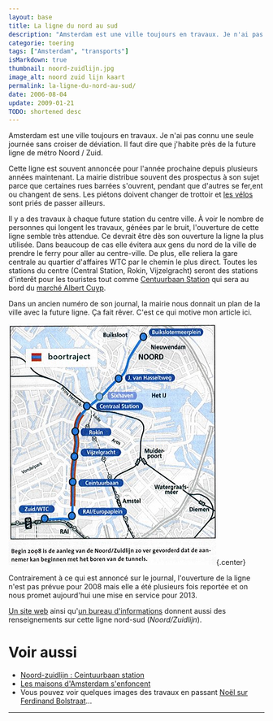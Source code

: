 ```yaml
---
layout: base
title: La ligne du nord au sud
description: "Amsterdam est une ville toujours en travaux. Je n'ai pas connu une seule journée sans croiser de déviation. Il faut dire que j'habite près de la future ligne"
categorie: toering
tags: ["Amsterdam", "transports"]
isMarkdown: true
thumbnail: noord-zuidlijn.jpg
image_alt: noord zuid lijn kaart
permalink: la-ligne-du-nord-au-sud/
date: 2006-08-04
update: 2009-01-21
TODO: shortened desc 
---
```


Amsterdam est une ville toujours en travaux. Je n'ai pas connu une seule journée sans croiser de déviation. Il faut dire que j'habite près de la future ligne de métro Noord / Zuid.

Cette ligne est souvent annoncée pour l'année prochaine depuis plusieurs années maintenant. La mairie distribue souvent des prospectus à son sujet parce que certaines rues barrées s'ouvrent, pendant que d'autres se fer,ent ou changent de sens. Les piétons doivent changer de trottoir et [les vélos](/?q=v%C3%A9los) sont priés de passer ailleurs. 

Il y a des travaux à chaque future station du centre ville. À voir le nombre de personnes qui longent les travaux, génées par le bruit, l'ouverture de cette ligne semble très attendue. Ce devrait être dès son ouverture la ligne la plus utilisée. Dans beaucoup de cas elle évitera aux gens du nord de la ville de prendre le ferry pour aller au centre-ville. De plus, elle reliera la gare centrale au quartier d'affaires WTC par le chemin le plus direct. Toutes les stations du centre (Central Station, Rokin, Vijzelgracht) seront des stations d'interêt pour les touristes tout comme [Centuurbaan Station](/noord-zuidlijn-ceintuurbaan-station) qui sera au bord du [marché Albert Cuyp](/albert-cuyp-le-marche).

Dans un ancien numéro de son journal, la mairie nous donnait un plan de la ville avec la future ligne. Ça fait rêver. C'est ce qui motive mon article ici.

![noord zuid lijn kaart](noord-zuidlijn.jpg){.center}

Contrairement à ce qui est annoncé sur le journal, l'ouverture de la ligne n'est pas prévue pour 2008 mais elle a été plusieurs fois reportée et on nous promet aujourd'hui une mise en service pour 2013.


[Un site web](http://www.noordzuidlijn.amsterdam.nl/) ainsi qu'[un bureau d'informations](http://www.noordzuidlijn.amsterdam.nl/live/main.asp?display_framework=startpagina&item_id=23&selected_balkitem_id=472&parent_balkitem_id=459&level_id=2) donnent aussi des renseignements sur cette ligne nord-sud (*Noord/Zuidlijn*).

# Voir aussi
* [Noord-zuidlijn : Ceintuurbaan station](/noord-zuidlijn-ceintuurbaan-station)
* [Les maisons d'Amsterdam s'enfoncent](/les-maisons-s-enfoncent)
* Vous pouvez voir quelques images des travaux en passant [Noël sur Ferdinand Bolstraat](/noel-sur-ferdinand-bolstraat)...
---